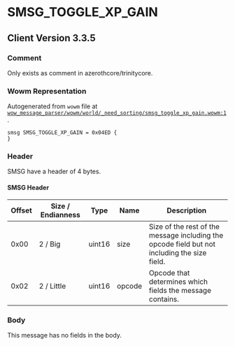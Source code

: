 # SMSG_TOGGLE_XP_GAIN

## Client Version 3.3.5

### Comment

Only exists as comment in azerothcore/trinitycore.

### Wowm Representation

Autogenerated from `wowm` file at [`wow_message_parser/wowm/world/_need_sorting/smsg_toggle_xp_gain.wowm:1`](https://github.com/gtker/wow_messages/tree/main/wow_message_parser/wowm/world/_need_sorting/smsg_toggle_xp_gain.wowm#L1).
```rust,ignore
smsg SMSG_TOGGLE_XP_GAIN = 0x04ED {
}
```
### Header

SMSG have a header of 4 bytes.

#### SMSG Header

| Offset | Size / Endianness | Type   | Name   | Description |
| ------ | ----------------- | ------ | ------ | ----------- |
| 0x00   | 2 / Big           | uint16 | size   | Size of the rest of the message including the opcode field but not including the size field.|
| 0x02   | 2 / Little        | uint16 | opcode | Opcode that determines which fields the message contains.|

### Body

This message has no fields in the body.

